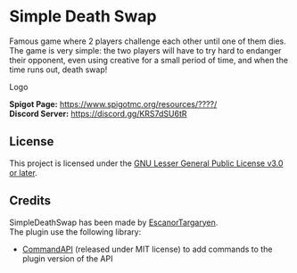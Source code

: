 # Simple Death Swap
Famous game where 2 players challenge each other until one of them dies. The game is very simple: the two players will have to try hard to endanger their opponent, even using creative for a small period of time, and when the time runs out, death swap!

Logo

**Spigot Page:** <https://www.spigotmc.org/resources/????/>  
**Discord Server:** <https://discord.gg/KRS7dSU6tR>  


## License

This project is licensed under the [GNU Lesser General Public License v3.0 or later](https://www.gnu.org/licenses/lgpl-3.0.txt).

## Credits

SimpleDeathSwap has been made by [EscanorTargaryen](https://github.com/EscanorTargaryen).  
The plugin use the following library:
* [CommandAPI](https://github.com/JorelAli/CommandAPI) (released under MIT license) to add commands to the plugin version of the API
